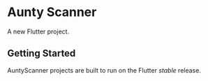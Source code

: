 # Aunty Scanner

A new Flutter project.

## Getting Started

AuntyScanner projects are built to run on the Flutter _stable_ release.
